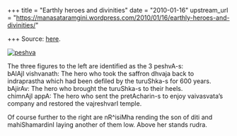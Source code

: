 +++
title = "Earthly heroes and divinities"
date = "2010-01-16"
upstream_url = "https://manasataramgini.wordpress.com/2010/01/16/earthly-heroes-and-divinities/"

+++
Source: [here](https://manasataramgini.wordpress.com/2010/01/16/earthly-heroes-and-divinities/).

[![peshva](https://i1.wp.com/farm5.static.flickr.com/4019/4278486398_992a75b7a1.jpg)](http://www.flickr.com/photos/24766652@N05/4278486398/ "peshva by somasushma, on Flickr")

The three figures to the left are identified as the 3 peshvA-s:  
bAlAjI vishvanath: The hero who took the saffron dhvaja back to indraprastha which had been defiled by the turuShka-s for 600 years.  
bAjirAv: The hero who brought the turuShka-s to their heels.  
chimnAjI appA: The hero who sent the pretAcharin-s to enjoy vaivasvata’s company and restored the vajreshvarI temple.

Of course further to the right are nR^isiMha rending the son of diti and mahiShamardinI laying another of them low. Above her stands rudra.

